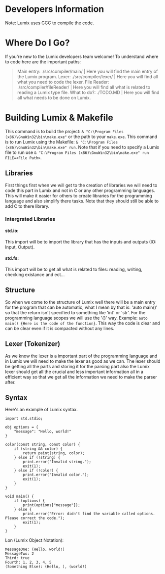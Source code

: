 # Developers Information

Note: Lumix uses GCC to compile the code.

# Where Do I Go?
If you're new to the Lumix developers team welcome! To understand where to code here are the important paths:
> Main entry: ./src/compiler/main/ | Here you will find the main entry of the Lumix program.
> Lexer: ./src/compiler/lexer/ | Here you will find all what you need to code the lexer.
> File Reader: ./src/compiler/fileReader/ | Here you will find all what is related to reading a Lumix type file.
> What to do?: ./TODO.MD | Here you will find all what needs to be done on Lumix.

# Building Lumix & Makefile
This command is to build the project: `& "C:\Program Files (x86)\GnuWin32\bin\make.exe"` or the path to your `make.exe`.
This command is to run Lumix using the Makefile: `& "C:\Program Files (x86)\GnuWin32\bin\make.exe" run`. Note that if you need to specify a Lumix file to run use `& "C:\Program Files (x86)\GnuWin32\bin\make.exe" run FILE=<File Path>`.

## Libraries
First things first when we will get to the creation of libraries we will need to code this part in Lumix and not in C or any other programming languages. This will make it easier for others to create libraries for the programming language and also simplify there tasks. Note that they should still be able to add C to there library.

### Intergrated Libraries
#### std.io:
This import will be to import the library that has the inputs and outputs (IO: Input, Output).

#### std.fs:
This import will be to get all what is related to files: reading, writing, checking existance and ect...

## Structure
So when we come to the structure of Lumix well there will be a main entry for the program that can be automatic, what I mean by that is: 'auto main()' so that the return isn't specified to something like 'int' or 'str'. For the programming language scopes we will use the '{}' way. Example: `auto main() {Here is the code of the function}`. This way the code is clear and can be clear even if it is compacted without any lines.

## Lexer (Tokenizer)
As we know the lexer is a important part of the programming language and in Lumix we will need to make the lexer as good as we can. The lexer should be getting all the parts and storing it for the parsing part also the Lumix lexer should get all the crucial and less important information all in a efficient way so that we get all the information we need to make the parser after.

## Syntax
Here's an example of Lumix syntax.
```
import std.stdio;

obj options = {
    "message": "Hello, world!"
}

color(const string, const color) {
    if (string && color) {
        return paint(string, color);
    } else if (!string) {
        print.error("Invalid string.");
        exit(1);
    } else if (!color) {
        print.error("Invalid color.");
        exit(1);
    }
}

void main() {
    if (options) {
        print(options["message"]);
    } else {
        print.error("Error: didn't find the variable called options. Please correct the code.");
        exit(1);
    }
}
```

Lon (Lumix Object Notation):
```
MessageOne: (Hello, world!)
MessageTwo: 2
Third: true
Fourth: 1, 2, 3, 4, 5
(Something Else): (Hello, ), (world!)
```